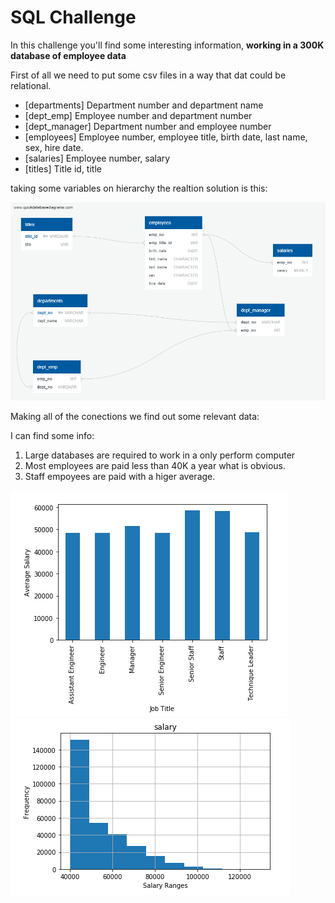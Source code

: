 # SQL Challenge

In this challenge you'll find some interesting information, **working in a 300K database of employee data**

First of all we need to put some csv files in a way that dat could be relational.

* [departments] Department number and department name
* [dept_emp] Employee number and department number
* [dept_manager] Department number and employee number
* [employees] Employee number, employee title, birth date, last name, sex, hire date.
* [salaries] Employee number, salary
* [titles] Title id, title

taking some variables on hierarchy the realtion solution is this:

![relationaldata](https://github.com/greaterpablo/sql-challenge/blob/main/EmployeesDBD.png)


Making all of the conections we find out some relevant data:

I can find some info:

1. Large databases are required to work in a only perform computer
2. Most employees are paid less than 40K a year what is obvious.
3. Staff empoyees are paid with a higer average.

![averagesalary](https://github.com/greaterpablo/sql-challenge/blob/main/averagesalary.png)
![salaries](https://github.com/greaterpablo/sql-challenge/blob/main/salaries.png)
